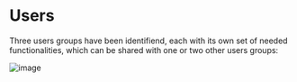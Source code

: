 # Users
Three users groups have been identifiend, each with its own set of needed functionalities, which can be shared with one or two other users groups: 

![image](/tech_1.png)
